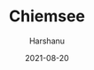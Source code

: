 ---
author: "Harshanu"
title: "Chiemsee"
date: 2021-08-20
description: "Chiemsee, Germany"
tags: ["chiemsee", "germany", "alps", "lake", "rosenheim", "cycling", "swimming"]
thumbnail: https://images.unsplash.com/photo-1588963305467-6cfbe6b1e509?ixlib=rb-1.2.1&ixid=MnwxMjA3fDB8MHxwaG90by1wYWdlfHx8fGVufDB8fHx8&auto=format&fit=crop&w=1170&q=80
---